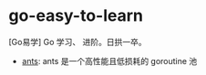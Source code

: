 # go-easy-to-learn
[Go易学] Go 学习、 进阶。日拱一卒。


- [ants](https://github.com/Tinyming-GO/go-easy-to-learn/tree/main/ants): ants 是一个高性能且低损耗的 goroutine 池